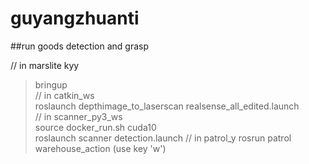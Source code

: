 # guyangzhuanti

##run goods detection and grasp

// in marslite kyy  
>bringup  
// in catkin_ws  
>roslaunch depthimage_to_laserscan realsense_all_edited.launch   
// in scanner_py3_ws  
>source docker_run.sh cuda10  
>roslaunch scanner detection.launch
// in patrol_y
>rosrun patrol warehouse_action (use key 'w')
